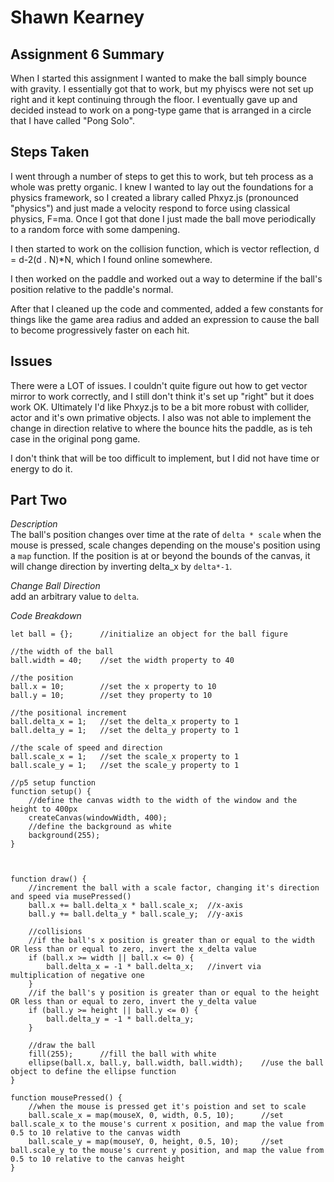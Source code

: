# Shawn Kearney

## Assignment 6 Summary

When I started this assignment I wanted to make the ball simply bounce with gravity. I essentially got that to work, but my phyiscs were not set up right and it kept continuing through the floor. I eventually gave up and decided instead to work on a pong-type game that is arranged in a circle that I have called "Pong Solo".

## Steps Taken
I went through a number of steps to get this to work, but teh process as a whole was pretty organic. I knew I wanted to lay out the foundations for a physics framework, so I created a library called Phxyz.js (pronounced "physics") and just made a velocity respond to force using classical physics, F=ma. Once I got that done I just made the ball move periodically to a random force with some dampening.

I then started to work on the collision function, which is vector reflection, d = d-2(d . N)*N, which I found online somewhere.

I then worked on the paddle and worked out a way to determine if the ball's position relative to the paddle's normal.

After that I cleaned up the code and commented, added a few constants for things like the game area radius and added an expression to cause the ball to become progressively faster on each hit.

## Issues

There were a LOT of issues. I couldn't quite figure out how to get vector mirror to work correctly, and I still don't think it's set up "right" but it does work OK. Ultimately I'd like Phxyz.js to be a bit more robust with collider, actor and it's own primative objects. I also was not able to implement the change in direction relative to where the bounce hits the paddle, as is teh case in the original pong game.

I don't think that will be too difficult to implement, but I did not have time or energy to do it.

## Part Two
*Description*  
The ball's position changes over time at the rate of `delta * scale` when the mouse is pressed, scale changes depending on the mouse's position using a `map` function. If the position is at or beyond the bounds of the canvas, it will change direction by inverting delta_x by `delta*-1`.

*Change Ball Direction*  
add an arbitrary value to `delta`.
     
*Code Breakdown*  

```
let ball = {};      //initialize an object for the ball figure

//the width of the ball
ball.width = 40;    //set the width property to 40

//the position
ball.x = 10;        //set the x property to 10
ball.y = 10;        //set they property to 10

//the positional increment
ball.delta_x = 1;   //set the delta_x property to 1
ball.delta_y = 1;   //set the delta_y property to 1

//the scale of speed and direction
ball.scale_x = 1;   //set the scale_x property to 1
ball.scale_y = 1;   //set the scale_y property to 1

//p5 setup function
function setup() {
    //define the canvas width to the width of the window and the height to 400px
    createCanvas(windowWidth, 400);
    //define the background as white
    background(255);
}



function draw() {
    //increment the ball with a scale factor, changing it's direction and speed via musePressed()
    ball.x += ball.delta_x * ball.scale_x;  //x-axis
    ball.y += ball.delta_y * ball.scale_y;  //y-axis

    //collisions
    //if the ball's x position is greater than or equal to the width OR less than or equal to zero, invert the x_delta value
    if (ball.x >= width || ball.x <= 0) {
        ball.delta_x = -1 * ball.delta_x;   //invert via multiplication of negative one
    }
    //if the ball's y position is greater than or equal to the height OR less than or equal to zero, invert the y_delta value
    if (ball.y >= height || ball.y <= 0) {
        ball.delta_y = -1 * ball.delta_y;
    }
    
    //draw the ball
    fill(255);      //fill the ball with white
    ellipse(ball.x, ball.y, ball.width, ball.width);    //use the ball object to define the ellipse function
}

function mousePressed() {
    //when the mouse is pressed get it's poistion and set to scale
    ball.scale_x = map(mouseX, 0, width, 0.5, 10);      //set ball.scale_x to the mouse's current x position, and map the value from 0.5 to 10 relative to the canvas width
    ball.scale_y = map(mouseY, 0, height, 0.5, 10);     //set ball.scale_y to the mouse's current y position, and map the value from 0.5 to 10 relative to the canvas height
}
```

